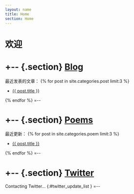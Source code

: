 ```yaml
---
layout: name
title: Home
section: Home
---
```


欢迎
====

+-- {.section}
[Blog](/post)
==============
最近发表的文章：
{% for post in site.categories.post limit:3 %}
<ul class="compact recent">
<li>
  <a href="{{ post.url }}" title="{{ post.excerpt }}">{{ post.title }}</a>
</li>
</ul>
{% endfor %}
=--

+-- {.section}
[Poems](/poem)
==============
最近更新：
{% for post in site.categories.poem limit:3 %}
<ul class="compact recent">
<li>
  <a href="{{ post.url }}" title="{{ post.excerpt }}">{{ post.title }}</a>
</li>
</ul>
{% endfor %}
=--

+-- {.section}
[Twitter](https://twitter.com/wenbing)
======================================
Contacting Twitter... 
{:#twitter_update_list }
=--



<script type="text/javascript" src="http://twitter.com/javascripts/blogger.js"></script>
<script type="text/javascript" src="http://twitter.com/statuses/user_timeline/wenbing.json?callback=t
witterCallback2&count=1"></script>
